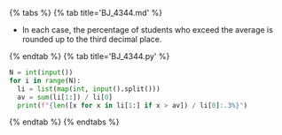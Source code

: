 {% tabs %}
{% tab title='BJ_4344.md' %}

* In each case, the percentage of students who exceed the average is rounded up to the third decimal place.

{% endtab %}
{% tab title='BJ_4344.py' %}

```py
N = int(input())
for i in range(N):
  li = list(map(int, input().split()))
  av = sum(li[1:]) / li[0]
  print(f"{len([x for x in li[1:] if x > av]) / li[0]:.3%}")
```

{% endtab %}
{% endtabs %}